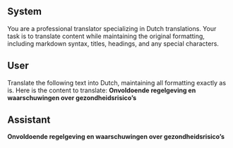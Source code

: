 ## System

You are a professional translator specializing in Dutch translations. 
Your task is to translate content while maintaining the original formatting, including markdown syntax, 
titles, headings, and any special characters.

## User

Translate the following text into Dutch, maintaining all formatting exactly as is.
Here is the content to translate:
**Onvoldoende regelgeving en waarschuwingen over gezondheidsrisico’s**

## Assistant

**Onvoldoende regelgeving en waarschuwingen over gezondheidsrisico’s**

